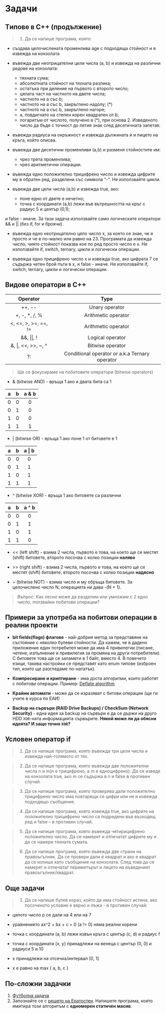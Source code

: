 # Задачи

## Tипове в C++ (продължение)
> 1. Да се напише програма, която:
- създава целочислената променлива age с подходяща стойност и я извежда на конзолата

- въвежда две неотрицателни цели числа (a, b) и извежда на различни редове на конзолата:
    - тяхната сума;
    - абсолютната стойност на тяхната разлика;
    - остатъка при деление на първото с второто число;
    - цялата част на частното на двете числа;
    - частното на а със b;
    - частното на a със b, закръглено надолу; (*)
    - частното на a със b, закръглено нагоре;
    - а, повдигнато на степен корен квадратен от b;
    - логаритъм от числото, получено в (*), при основа 2. Изведеното число да бъде с точност до петия знак след десетичната запетая.

- въвежда радиуса на окръжност и извежда дължината ѝ и лицето на кръга, който описва.

- въвежда две десетични променливи (a,b) и разменя стойностите им:
    - чрез трета променлива;
    - чрез аритметични операции.

- въвежда едно положително трицифрено число и извежда цифрите му в обратен ред, разделени със символа "-". Не използвайте цикли.

- въвежда две цели числа (a,b) и извежда true, ако:
    - поне едно от двете е нечетно;
    - точка с координати (a,b) лежи във вътрешността на кръг с радиус 5 и център (0,1);

и false - иначе. За тази задача използвайте само логическите оператори && и || (без if, for и броячи). 

- въвежда едно неотрицателно цяло число x, за което се знае, че е просто и че е по-малко или равно на 23. Програмата да извежда число, чиято стойност показва кое по ред просто число е x. Не използвайте if, switch, ternary, цикли и логически операции.

- въвежда едно трицифрено число x и извежда true, ако цифрата 7 се съдържа четен брой пъти в х, и false - иначе. Не използвайте if, switch, ternary, цикли и логически операции.

## Видове оператори в C++

|Operator|Type|
|:--:|:--:|
|++, --|Unary operator|
|+, -, *, /, %|Arithmetic operator|
|<, <=, >, >=, ==, !=|Arithmetic operator|
|&&, \|\|, !|Logical operator|
|&, \|, <<, >>, ~, ^|Bitwise operator|
|?:|Conditional operator or a.k.a Ternary operator|

> Ще се фокусираме на побитовите оператори (bitwise operators)

- & (bitwise AND) - връща 1 ако и двата бита са 1

|a|b|a & b|
|:--:|:--:|:--:|
|0|0|0|
|0|1|0|
|1|0|0|
|1|1|1|

- | (bitwise OR) - връща 1 ако поне 1 от битовете е 1

|a|b|a \| b|
|:--:|:--:|:--:|
|0|0|0|
|0|1|1|
|1|0|1|
|1|1|1|

- ^ (bitwise XOR) - връща 1 ако битовете са различни

|a|b|a ^ b|
|:--:|:--:|:--:|
|0|0|0|
|0|1|1|
|1|0|1|
|1|1|0|

- \<\< (left shift) - взима 2 числа, първото е това, на което ще се местят (shift) битовете, второто посочва с колко позиции **наляво**

- \>\> (right shift) - взима 2 числа, първото е това, на което ще се местят (shift) битовете, второто посочва с колко позиции **надясно**

- ~ (bitwise NOT) - взима число и му обръща битовете. За целочислено число N, операцията ни дава -(N + 1).

> Въпрос: Как лесно може да разделим или умножим с 2 едно число, ползвайки побитови операции?

## Примери за употреба на побитови операции в реални проекти

- **bit fields(flags) флагове** - най-добрия метод за представяне на състояние с няколко булеви стойности. Да кажем, че в дадено приложение един потребител може да има 4 привилегии (писане, четене, изпълнение и привилегия за промяна на други потребители). С битовете това ще се запамети в 1 байт, вместо 4. В повечето езици, такива настройки се представят като enum типове (изброен тип, които ще разгледаме по-нататък).

- **Компресиране и криптиране** - има доста алгоритми, които работят с побитови операции. Пример: [Deflate algorithm](https://en.wikipedia.org/wiki/Deflate)

- **Крайни автомати** - може да се изразяват с битови операции (ще ги учите в курса по ЕАИ)

- **Backup на сървъри (RAID Drive Backups) / CheckSum (Network Security)** - една идея за backup на сървъри е да се държи на друго HDD `XOR`-ната информацията сървърите. **Някой може ли да обясни идеята? И защо точно `XOR`?**

## Условен оператор if 
> 1. Да се напише програма, която въвежда три цели числа и извежда най-голямото от тях.

> 2. Да се напише програма, която въвежда две положителни числа n и m(n е трицифрено, а m е едноцифрено). Да се изведе на конзолата true, ако m се съдържа в n и false в противен случай.

> 3. Да се напише програма, която проверява дали положително трицифрено число има повтарящи се цифри или не и извежда подходящо съобщение.

> 4. Да се напише програма, която извежда true, ако цифрите на положително трицифрено число са подредени във възходящ ред и false – в противен случай.

> 5. Да се напише програма, която въвежда четирицифрено положително число. Да се намерят и отпечатат цифрите му и да се намери тяхната сумата.

> 6. Да се напише програма, която въвежда две страни на правоъгълник. Да се провери дали е квадрат и ако е квадрат да се изпише като съобщение на конзолата. След това да се намерят и отпечатат периметърът и лицето на въведеният правоъгълник/квадрат.

## Още задачи

> 1. Да се напише булев израз, който да има стойност истина, ако посоченото условие е вярно и лъжа - в противен случай:

- цялото число p се дали на 4 или на 7

- уравнението ax^2 + bx + c = 0 (a != 0) няма реални корени

- точка с координати (a, b) лежи извън кръга с център (c, d) и радиус f

- точка с координати (x, y) принадлежи на венеца с център (0, 0) и радиуси 5 и 10

- x принадлежи на отсечка/интервал [0, 1]

- x e равно на max { a, b, c }

## По-сложни задачки

1) [Футболна задача](./Условие.pdf)
2) Запознайте се с [решето на Ератостен](https://upload.wikimedia.org/wikipedia/commons/b/b9/Sieve_of_Eratosthenes_animation.gif). Напишете програма, която имитира този алгоритъм с **едномерен статичен масив**.